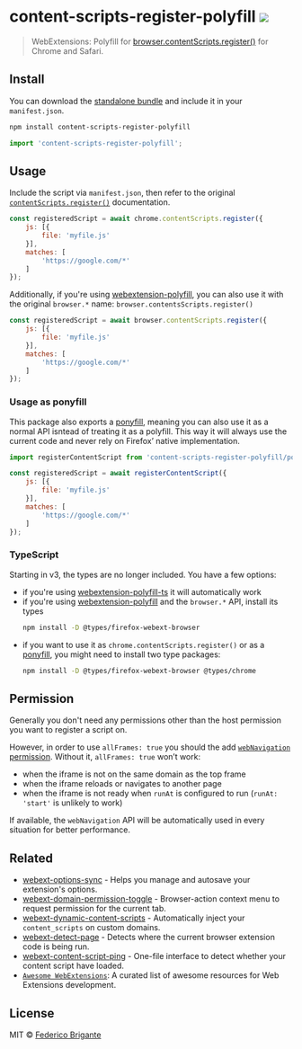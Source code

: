 # content-scripts-register-polyfill [![][badge-gzip]][link-bundlephobia]

[badge-gzip]: https://img.shields.io/bundlephobia/minzip/content-scripts-register-polyfill.svg?label=gzipped
[link-bundlephobia]: https://bundlephobia.com/result?p=content-scripts-register-polyfill

> WebExtensions: Polyfill for [browser.contentScripts.register()](https://developer.mozilla.org/en-US/docs/Mozilla/Add-ons/WebExtensions/API/contentScripts/register) for Chrome and Safari.

## Install

You can download the [standalone bundle](https://bundle.fregante.com/?pkg=content-scripts-register-polyfill) and include it in your `manifest.json`.

```sh
npm install content-scripts-register-polyfill
```

```js
import 'content-scripts-register-polyfill';
```

## Usage

Include the script via `manifest.json`, then refer to the original [`contentScripts.register()`](https://developer.mozilla.org/en-US/docs/Mozilla/Add-ons/WebExtensions/API/contentScripts/register) documentation.

```js
const registeredScript = await chrome.contentScripts.register({
	js: [{
		file: 'myfile.js'
	}],
	matches: [
		'https://google.com/*'
	]
});
```

Additionally, if you're using [webextension-polyfill](https://github.com/mozilla/webextension-polyfill), you can also use it with the original `browser.*` name: `browser.contentsScripts.register()`

```js
const registeredScript = await browser.contentScripts.register({
	js: [{
		file: 'myfile.js'
	}],
	matches: [
		'https://google.com/*'
	]
});
```

### Usage as ponyfill

This package also exports a [ponyfill](https://ponyfill.com/), meaning you can also use it as a normal API isntead of treating it as a polyfill. This way it will always use the current code and never rely on Firefox’ native implementation.

```js
import registerContentScript from 'content-scripts-register-polyfill/ponyfill.js';

const registeredScript = await registerContentScript({
	js: [{
		file: 'myfile.js'
	}],
	matches: [
		'https://google.com/*'
	]
});
```

### TypeScript

Starting in v3, the types are no longer included. You have a few options:

- if you're using [webextension-polyfill-ts](https://github.com/Lusito/webextension-polyfill-ts) it will automatically work
- if you're using [webextension-polyfill](https://github.com/mozilla/webextension-polyfill) and the `browser.*` API, install its types
  ```sh
  npm install -D @types/firefox-webext-browser
  ```
- if you want to use it as `chrome.contentScripts.register()` or as a [ponyfill](#ponyfill), you might need to install two type packages:
  ```sh
  npm install -D @types/firefox-webext-browser @types/chrome
  ```

## Permission

Generally you don't need any permissions other than the host permission you want to register a script on.

However, in order to use `allFrames: true` you should the add [`webNavigation` permission](https://developer.chrome.com/docs/extensions/reference/webNavigation/). Without it, `allFrames: true` won’t work:

- when the iframe is not on the same domain as the top frame
- when the iframe reloads or navigates to another page
- when the iframe is not ready when `runAt` is configured to run (`runAt: 'start'` is unlikely to work)

If available, the `webNavigation` API will be automatically used in every situation for better performance.

## Related

- [webext-options-sync](https://github.com/fregante/webext-options-sync) - Helps you manage and autosave your extension's options.
- [webext-domain-permission-toggle](https://github.com/fregante/webext-domain-permission-toggle) - Browser-action context menu to request permission for the current tab.
- [webext-dynamic-content-scripts](https://github.com/fregante/webext-dynamic-content-scripts) - Automatically inject your `content_scripts` on custom domains.
- [webext-detect-page](https://github.com/fregante/webext-detect-page) - Detects where the current browser extension code is being run.
- [webext-content-script-ping](https://github.com/fregante/webext-content-script-ping) - One-file interface to detect whether your content script have loaded.
- [`Awesome WebExtensions`](https://github.com/fregante/Awesome-WebExtensions): A curated list of awesome resources for Web Extensions development.

## License

MIT © [Federico Brigante](https://fregante.com)
